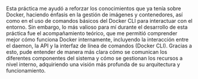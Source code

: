 Esta práctica me ayudó a reforzar los conocimientos que ya tenía sobre Docker, haciendo énfasis en la gestión de imágenes y contenedores, así como en el uso de comandos básicos del Docker CLI para interactuar con el entorno. Sin embargo, lo más valioso para mí durante el desarrollo de esta práctica fue el acompañamiento teórico, que me permitió comprender mejor cómo funciona Docker internamente, incluyendo la interacción entre el daemon, la API y la interfaz de línea de comandos (Docker CLI). Gracias a esto, pude entender de manera más clara cómo se comunican los diferentes componentes del sistema y cómo se gestionan los recursos a nivel interno, adquiriendo una visión más profunda de su arquitectura y funcionamiento.
